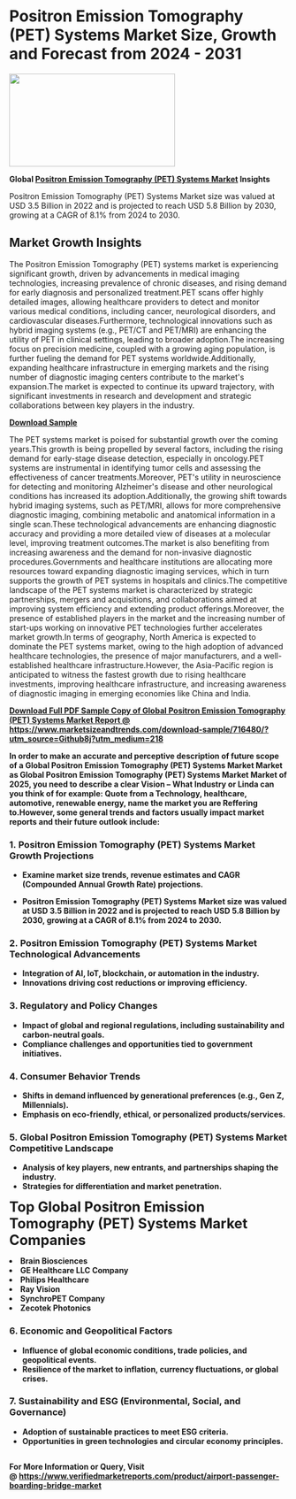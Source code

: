 <H1>Positron Emission Tomography (PET) Systems Market Size, Growth and Forecast from 2024 - 2031</H1><img class="aligncenter size-medium wp-image-584254" src="https://thirdeyenews.in/wp-content/uploads/2024/09/Global-Market-Research-300x168.jpeg" alt="" width="300" height="168" /><p><strong>Global&nbsp;<a href="https://www.marketsizeandtrends.com/download-sample/716480/?utm_source=Github8j?utm_medium=218">Positron Emission Tomography (PET) Systems Market</a> Insights</strong></p><p>Positron Emission Tomography (PET) Systems Market size was valued at USD 3.5 Billion in 2022 and is projected to reach USD 5.8 Billion by 2030, growing at a CAGR of 8.1% from 2024 to 2030.</p><p><h2>Market Growth Insights</h2> <p>The Positron Emission Tomography (PET) systems market is experiencing significant growth, driven by advancements in medical imaging technologies, increasing prevalence of chronic diseases, and rising demand for early diagnosis and personalized treatment.PET scans offer highly detailed images, allowing healthcare providers to detect and monitor various medical conditions, including cancer, neurological disorders, and cardiovascular diseases.Furthermore, technological innovations such as hybrid imaging systems (e.g., PET/CT and PET/MRI) are enhancing the utility of PET in clinical settings, leading to broader adoption.The increasing focus on precision medicine, coupled with a growing aging population, is further fueling the demand for PET systems worldwide.Additionally, expanding healthcare infrastructure in emerging markets and the rising number of diagnostic imaging centers contribute to the market's expansion.The market is expected to continue its upward trajectory, with significant investments in research and development and strategic collaborations between key players in the industry.</p> <p><strong><a href="download-sample-link">Download Sample</a></strong></p> <p>The PET systems market is poised for substantial growth over the coming years.This growth is being propelled by several factors, including the rising demand for early-stage disease detection, especially in oncology.PET systems are instrumental in identifying tumor cells and assessing the effectiveness of cancer treatments.Moreover, PET's utility in neuroscience for detecting and monitoring Alzheimer's disease and other neurological conditions has increased its adoption.Additionally, the growing shift towards hybrid imaging systems, such as PET/MRI, allows for more comprehensive diagnostic imaging, combining metabolic and anatomical information in a single scan.These technological advancements are enhancing diagnostic accuracy and providing a more detailed view of diseases at a molecular level, improving treatment outcomes.The market is also benefiting from increasing awareness and the demand for non-invasive diagnostic procedures.Governments and healthcare institutions are allocating more resources toward expanding diagnostic imaging services, which in turn supports the growth of PET systems in hospitals and clinics.The competitive landscape of the PET systems market is characterized by strategic partnerships, mergers and acquisitions, and collaborations aimed at improving system efficiency and extending product offerings.Moreover, the presence of established players in the market and the increasing number of start-ups working on innovative PET technologies further accelerates market growth.In terms of geography, North America is expected to dominate the PET systems market, owing to the high adoption of advanced healthcare technologies, the presence of major manufacturers, and a well-established healthcare infrastructure.However, the Asia-Pacific region is anticipated to witness the fastest growth due to rising healthcare investments, improving healthcare infrastructure, and increasing awareness of diagnostic imaging in emerging economies like China and India.</p> <p><strong><a href="get-more-link"></p><p><span class=""><strong>Download Full PDF Sample Copy of Global Positron Emission Tomography (PET) Systems Market Report</strong> @ <a href="https://www.marketsizeandtrends.com/download-sample/716480/?utm_source=Github8j?utm_medium=218" target="_blank">https://www.marketsizeandtrends.com/download-sample/716480/?utm_source=Github8j?utm_medium=218</a></span></p><p>In order to make an accurate and perceptive description of future scope of a Global&nbsp;Positron Emission Tomography (PET) Systems Market Market as Global&nbsp;Positron Emission Tomography (PET) Systems Market Market of 2025, you need to describe a clear Vision &ndash; What Industry or Linda can you think of for example: Quote from a Technology, healthcare, automotive, renewable energy, name the market you are Reffering to.However, some general trends and factors usually impact market reports and their future outlook include:</p><h3>1.&nbsp;<strong>Positron Emission Tomography (PET) Systems Market Growth Projections</strong></h3><ul><li>Examine market size trends, revenue estimates and CAGR (Compounded Annual Growth Rate) projections.</li><li><p>Positron Emission Tomography (PET) Systems Market size was valued at USD 3.5 Billion in 2022 and is projected to reach USD 5.8 Billion by 2030, growing at a CAGR of 8.1% from 2024 to 2030.</p></li></ul><h3>2.&nbsp;<strong>Positron Emission Tomography (PET) Systems Market Technological Advancements</strong></h3><ul><li>Integration of AI, IoT, blockchain, or automation in the industry.</li><li>Innovations driving cost reductions or improving efficiency.</li></ul><h3>3.&nbsp;<strong>Regulatory and Policy Changes</strong></h3><ul><li>Impact of global and regional regulations, including sustainability and carbon-neutral goals.</li><li>Compliance challenges and opportunities tied to government initiatives.</li></ul><h3>4.&nbsp;<strong>Consumer Behavior Trends</strong></h3><ul><li>Shifts in demand influenced by generational preferences (e.g., Gen Z, Millennials).</li><li>Emphasis on eco-friendly, ethical, or personalized products/services.</li></ul><h3>5.&nbsp;<strong>Global Positron Emission Tomography (PET) Systems Market Competitive Landscape</strong></h3><ul><li>Analysis of key players, new entrants, and partnerships shaping the industry.</li><li>Strategies for differentiation and market penetration.</li></ul><p data-pm-slice="1 1 []"><span style="color: inherit; font-family: inherit; font-size: 25px;">Top Global Positron Emission Tomography (PET) Systems Market Companies</span></p><div class="" data-test-id=""><p><li> Brain Biosciences</li><li> GE Healthcare LLC Company</li><li> Philips Healthcare</li><li> Ray Vision</li><li> SynchroPET Company</li><li> Zecotek Photonics</li></p></div><h3>6.&nbsp;<strong>Economic and Geopolitical Factors</strong></h3><ul><li>Influence of global economic conditions, trade policies, and geopolitical events.</li><li>Resilience of the market to inflation, currency fluctuations, or global crises.</li></ul><h3>7.&nbsp;<strong>Sustainability and ESG (Environmental, Social, and Governance)</strong></h3><ul><li>Adoption of sustainable practices to meet ESG criteria.</li><li>Opportunities in green technologies and circular economy principles.</li></ul><h2><strong style="font-size: 14px;">For More Information or Query, Visit @&nbsp;</strong><a style="background-color: #ffffff; font-size: 14px;" href="https://www.marketsizeandtrends.com/report/positron-emission-tomography-pet-systems-market/" target="_blank">https://www.verifiedmarketreports.com/product/airport-passenger-boarding-bridge-market</a></h2>